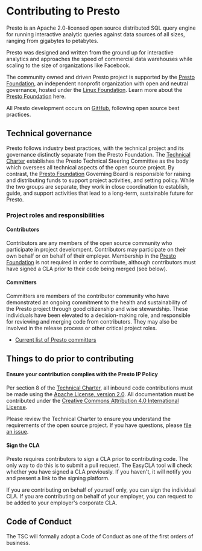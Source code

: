 # Contributing to Presto

Presto is an Apache 2.0-licensed open source distributed SQL query engine for running interactive analytic queries against data sources of all sizes, ranging from gigabytes to petabytes.

Presto was designed and written from the ground up for interactive analytics and approaches the speed of commercial data warehouses while scaling to the size of organizations like Facebook.

The community owned and driven Presto project is supported by the [Presto Foundation](https://prestodb.io), an independent nonprofit organization with open and neutral governance, hosted under the [Linux Foundation](https://linuxfoundation.org). Learn more about the [Presto Foundation](https://prestodb.io) here.

All Presto development occurs on [GitHub](https://github.com/prestodb), following open source best practices.

## Technical governance

Presto follows industry best practices, with the technical project and its governance distinctly separate from the Presto Foundation. The [Technical Charter](https://github.com/prestodb/tsc/blob/master/CHARTER.md) establishes the Presto Technical Steering Committee as the body which oversees all technical aspects of the open source project. By contrast, the [Presto Foundation](https://prestodb.io) Governing Board is responsible for raising and distributing funds to support project activities, and setting policy. While the two groups are separate, they work in close coordination to establish, guide, and support activities that lead to a long-term, sustainable future for Presto.

### Project roles and responsibilities

#### Contributors

Contributors are any members of the open source community who participate in project develompent. Contributors may participate on their own behalf or on behalf of their employer. Membership in the [Presto Foundation](https://prestodb.io) is not required in order to contribute, although contributors must have signed a CLA prior to their code being merged (see below).

#### Committers

Committers are members of the contributor community who have demonstrated an ongoing commitment to the health and sustainability of the Presto project through good citizenship and wise stewardship. These individuals have been elevated to a decision-making role, and responsible for reviewing and merging code from contributors. They may also be involved in the release process or other critical project roles.

* [Current list of Presto committers](https://github.com/prestodb/presto/wiki/committers)

## Things to do prior to contributing

#### Ensure your contribution complies with the Presto IP Policy

Per section 8 of the [Technical Charter](https://github.com/prestodb/tsc/blob/master/CHARTER.md), all inbound code contributions must be made using the [Apache License, version 2.0](https://www.apache.org/licenses/LICENSE-2.0). All documentation must be contributed under the [Creative Commons Attribution 4.0 International License](https://creativecommons.org/licenses/by/4.0/).

Please review the Technical Charter to ensure you understand the requirements of the open source project. If you have questions, please [file an issue](https://github.com/prestodb/tsc/issues).

#### Sign the CLA

Presto requires contributors to sign a CLA prior to contributing code. The only way to do this is to submit a pull request. The EasyCLA tool will check whether you have signed a CLA previously. If you haven't, it will notify you and present a link to the signing platform.

If you are contributing on behalf of yourself only, you can sign the individual CLA. If you are contributing on behalf of your employer, you can request to be added to your employer's corporate CLA.

## Code of Conduct

The TSC will formally adopt a Code of Conduct as one of the first orders of business.
